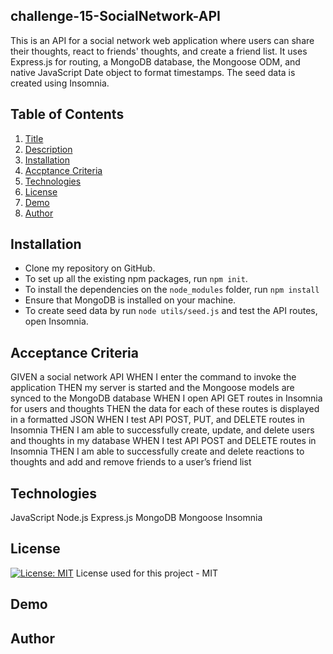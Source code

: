 ## challenge-15-SocialNetwork-API
This is an API for a social network web application where users can share their thoughts, react to friends' thoughts, and create a friend list. It uses Express.js for routing, a MongoDB database, the Mongoose ODM, and native JavaScript Date object to format timestamps. The seed data is created using Insomnia.

## Table of Contents 
  1. [Title](#title)
  2. [Description](#description)
  3. [Installation](#installation)
  4. [Accptance Criteria](#accpetance)
  5. [Technologies](#technologies)
  6. [License](#license)
  7. [Demo](#demos)
  8. [Author](#author)

## Installation
 * Clone my repository on GitHub.
 * To set up all the existing npm packages, run `npm init`.
 * To install the dependencies on the `node_modules` folder, run `npm install`
 * Ensure that MongoDB is installed on your machine. 
 * To create seed data by run ` node utils/seed.js ` and test the API routes, open Insomnia.


## Acceptance Criteria

GIVEN a social network API
WHEN I enter the command to invoke the application
THEN my server is started and the Mongoose models are synced to the MongoDB database
WHEN I open API GET routes in Insomnia for users and thoughts
THEN the data for each of these routes is displayed in a formatted JSON
WHEN I test API POST, PUT, and DELETE routes in Insomnia
THEN I am able to successfully create, update, and delete users and thoughts in my database
WHEN I test API POST and DELETE routes in Insomnia
THEN I am able to successfully create and delete reactions to thoughts and add and remove friends to a user’s friend list

## Technologies

JavaScript
Node.js
Express.js
MongoDB
Mongoose
Insomnia

## License
[![License: MIT](https://img.shields.io/badge/License-MIT-yellow.svg)](https://opensource.org/licenses/MIT) License used for this project - MIT 

## Demo


## Author
